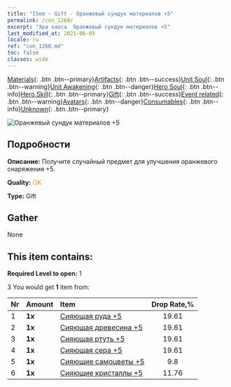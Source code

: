 ```yaml
---
title: "Item - Gift - Оранжевый сундук материалов +5"
permalink: /con_1268/
excerpt: "Эра хаоса  Оранжевый сундук материалов +5"
last_modified_at: 2021-06-03
locale: ru
ref: "con_1268.md"
toc: false
classes: wide
---
```

 [Materials](/ItemsRU/){: .btn .btn--primary}[Artifacts](/ItemsRU/Artifacts/){: .btn .btn--success}[Unit Soul](/ItemsRU/UnitSoul/){: .btn .btn--warning}[Unit Awakening](/ItemsRU/UnitAwakening/){: .btn .btn--danger}[Hero Soul](/ItemsRU/HeroSoul/){: .btn .btn--info}[Hero Skill](/ItemsRU/HeroSkill/){: .btn .btn--primary}[Gift](/ItemsRU/Gift/){: .btn .btn--success}[Event related](/ItemsRU/Events/){: .btn .btn--warning}[Avatars](/ItemsRU/Avatars/){: .btn .btn--danger}[Consumables](/ItemsRU/Consumables/){: .btn .btn--info}[Unknown](/ItemsRU/Unknown/){: .btn .btn--primary}

 ![Оранжевый сундук материалов +5](/images/t/i_304002.png)

## Подробности
 **Описание:** Получите случайный предмет для улучшения оранжевого снаряжения +5.

 **Quality:** <span style="color: #FF8C00">OK</span>

 **Type:** Gift

## Gather

  None

## This item contains:

 **Required Level to open:** 1

 3 You would get **1** item  from:

  | Nr | Amount |     Item    | Drop Rate,% |
  |:---|:-------|:------------|:---------:|
  | 1 |  **1x** | [Сияющая руда +5](/ItemsRU/mat_96/) | 19.61 | 
  | 2 |  **1x** | [Сияющая древесина +5](/ItemsRU/mat_97/) | 19.61 | 
  | 3 |  **1x** | [Сияющая ртуть +5](/ItemsRU/mat_98/) | 19.61 | 
  | 4 |  **1x** | [Сияющая сера +5](/ItemsRU/mat_99/) | 19.61 | 
  | 5 |  **1x** | [Сияющие самоцветы +5](/ItemsRU/mat_100/) | 9.8 | 
  | 6 |  **1x** | [Сияющие кристаллы +5](/ItemsRU/mat_101/) | 11.76 | 
